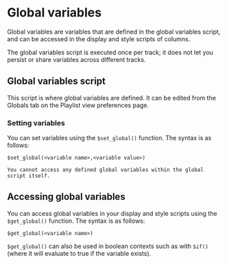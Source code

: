 # Global variables

Global variables are variables that are defined in the global variables script,
and can be accessed in the display and style scripts of columns.

The global variables script is executed once per track; it does not let you
persist or share variables across different tracks.

## Global variables script

This script is where global variables are defined. It can be edited from the
Globals tab on the Playlist view preferences page.

### Setting variables

You can set variables using the `$set_global()` function. The syntax is as
follows:

```
$set_global(<variable name>,<variable value>)
```

```{note}
You cannot access any defined global variables within the global
script itself.
```

## Accessing global variables

You can access global variables in your display and style scripts using the
`$get_global()` function. The syntax is as follows:

```
$get_global(<variable name>)
```

`$get_global()` can also be used in boolean contexts such as with `$if()` (where
it will evaluate to true if the variable exists).
